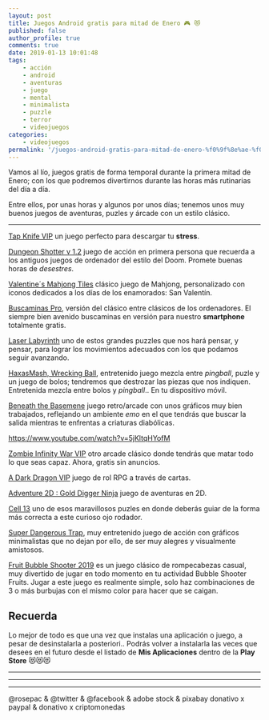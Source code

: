 ```yaml
---
layout: post
title: Juegos Android gratis para mitad de Enero 🎮 😻
published: false
author_profile: true
comments: true
date: 2019-01-13 10:01:48
tags:
    - acción
    - android
    - aventuras
    - juego
    - mental
    - minimalista
    - puzzle
    - terror
    - videojuegos
categories:
    - videojuegos
permalink: '/juegos-android-gratis-para-mitad-de-enero-%f0%9f%8e%ae-%f0%9f%98%bb'
---
```

Vamos al lío, juegos gratis de forma temporal durante la primera mitad de Enero; con los que podremos divertirnos durante las horas más rutinarias del día a día.

Entre ellos, por unas horas y algunos por unos días; tenemos unos muy buenos juegos de aventuras, puzles y árcade con un estilo clásico.

* * *

[Tap Knife VIP][1] un juego perfecto para descargar tu **stress**.



[Dungeon Shotter v 1.2][2] juego de acción en primera persona que recuerda a los antiguos juegos de ordenador del estilo del Doom. Promete buenas horas de _desestres_.



[Valentine´s Mahjong Tiles][3] clásico juego de Mahjong, personalizado con iconos dedicados a los días de los enamorados: San Valentín.



[Buscaminas Pro][4], versión del clásico entre clásicos de los ordenadores. El siempre bien avenido buscaminas en versión para nuestro **smartphone** totalmente gratis.



[Laser Labyrinth][5] uno de estos grandes puzzles que nos hará pensar, y pensar, para lograr los movimientos adecuados con los que podamos seguir avanzando.



[HaxasMash, Wrecking Ball][6], entretenido juego mezcla entre _pingball_, puzle y un juego de bolos; tendremos que destrozar las piezas que nos indiquen. Entretenida mezcla entre bolos y _pingball_.. En tu dispositivo móvil.



[Beneath the Basemene][7] juego retro/arcade con unos gráficos muy bien trabajados, reflejando un ambiente _emo_ en el que tendrás que buscar la salida mientras te enfrentas a criaturas diabólicas.

https://www.youtube.com/watch?v=5jKltqHYofM

[Zombie Infinity War VIP][8] otro arcade clásico donde tendrás que matar todo lo que seas capaz. Ahora, gratis sin anuncios.



[A Dark Dragon VIP][9] juego de rol RPG a través de cartas.



[Adventure 2D : Gold Digger Ninja][10] juego de aventuras en 2D.

[Cell 13][11] uno de esos maravillosos puzles en donde deberás guiar de la forma más correcta a este curioso ojo rodador.



[Super Dangerous Trap][12], muy entretenido juego de acción con gráficos minimalistas que no dejan por ello, de ser muy alegres y visualmente amistosos.



[Fruit Bubble Shooter 2019][13] es un juego clásico de rompecabezas casual, muy divertido de jugar en todo momento en tu actividad Bubble Shooter Fruits. Jugar a este juego es realmente simple, solo haz combinaciones de 3 o más burbujas con el mismo color para hacer que se caigan.

## Recuerda

Lo mejor de todo es que una vez que instalas una aplicación o juego, a pesar de desinstalarla a posteriori.. Podrás volver a instalarla las veces que desees en el futuro desde el listado de **Mis Aplicaciones** dentro de la **Play Store** &#x1f63b;&#x1f63b;&#x1f63b;

* * *


   


* * *


   


* * *


  



  



  @rosepac & @twitter & @facebook & adobe stock & pixabay donativo x paypal & donativo x criptomonedas


 [1]: https://play.google.com/store/apps/details?id=m.retrobox.blockvip
 [2]: https://play.google.com/store/apps/details?id=com.imcrazy.ds2
 [3]: https://play.google.com/store/apps/details?id=air.com.permadi.valentineMahjong
 [4]: https://play.google.com/store/apps/details?id=mindware.minegamespro
 [5]: https://play.google.com/store/apps/details?id=net.bohush.laser.labyrinth.game
 [6]: https://play.google.com/store/apps/details?id=com.errorsevendev.games.hexasmashPro
 [7]: https://play.google.com/store/apps/details?id=com.btb.platformer
 [8]: https://play.google.com/store/apps/details?id=com.wdsoft.zombiemsVIP
 [9]: https://play.google.com/store/apps/details?id=com.sponge.adarkdragon
 [10]: https://play.google.com/store/apps/details?id=com.Brazos.Ninjas
 [11]: https://play.google.com/store/apps/details?id=com.errorsevendev.games.cell13Pro
 [12]: https://play.google.com/store/apps/details?id=com.gorpaki.superdangeroustrap
 [13]: https://play.google.com/store/apps/details?id=com.brightmoon.fruitbubbleshooter2019